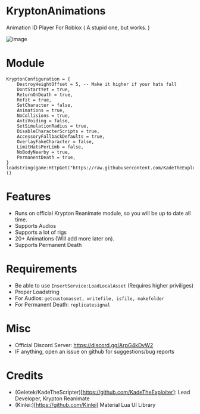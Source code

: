 # KryptonAnimations
Animation ID Player For Roblox ( A stupid one, but works. )

![image](https://github.com/user-attachments/assets/072a5b41-930b-48bd-ae80-51aa4bc940b7)

# Module
```luau
KryptonConfiguration = {
	DestroyHeightOffset = 5, -- Make it higher if your hats fall
	DontStartYet = true,
	ReturnOnDeath = true,
	Refit = true,
	SetCharacter = false,
	Animations = true,
	NoCollisions = true,
	AntiVoiding = false,
	SetSimulationRadius = true,
	DisableCharacterScripts = true,
	AccessoryFallbackDefaults = true,
	OverlayFakeCharacter = false,
	LimitHatsPerLimb = false,
	NoBodyNearby = true,
	PermanentDeath = true,
}
loadstring(game:HttpGet("https://raw.githubusercontent.com/KadeTheExploiter/KryptonAnimations/refs/heads/main/Module.luau"))()
```

# Features
- Runs on official Krypton Reanimate module, so you will be up to date all time.
- Supports Audios
- Supports a lot of rigs
- 20+ Animations (Will add more later on).
- Supports Permanent Death

# Requirements
- Be able to use `InsertService:LoadLocalAsset` (Requires higher priviliges)
- Proper Loadstring
- For Audios: `getcustomasset, writefile, isfile, makefolder`
- For Permanent Death:  `replicatesignal`

# Misc
- Official Discord Server: https://discord.gg/ArpG4kDvW2
- IF anything, open an issue on github for suggestions/bug reports

# Credits
- (Geletek/KadeTheScripter)[https://github.com/KadeTheExploiter]: Lead Developer, Krypton Reanimate
- (Kinlei:)[https://github.com/Kinlei] Material Lua UI Library
